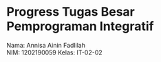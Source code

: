 # Progress Tugas Besar Pemprograman Integratif
Nama: Annisa Ainin Fadlilah <br>
NIM: 1202190059
Kelas: IT-02-02
